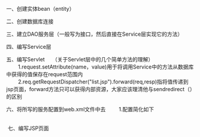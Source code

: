 一、创建实体bean（entity）

二、创建数据库连接

三、建立DAO服务层（一般写为接口，然后直接在Service层实现它的方法）

四、编写Service层

五、编写Servlet
    （关于Servlet层中的几个简单方法的理解）
        1.request.setAttribute(name，value)用于将调用Service中的方法从数据库中获得的值保存在request范围内
        2.req.getRequestDispatcher("list.jsp").forward(req,resp)指将值传递到jsp页面，forward方法只可以获得内部资源，大家应该理清他与sendredirect（）的区别

六、将所写的服务配置到web.xml文件中去
        1.配置简化如下
        <servlet>
            <servlet-name></servlet-name>
            <servlet-class></servlet-class>
        </servlet>
        <servlrt-mapping>
            <servlet-name></servlet-name>
            <url-pattern></url-pattern>
        </servlet-mapping>

 七、编写JSP页面


